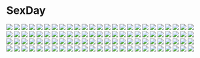 # SexDay
![](https://konachan.com/image/9baad611f31c9138966e808f41797256/Konachan.com%20-%2066567%20kagamine_rin%20vocaloid.jpg)
![](https://konachan.com/jpeg/d758ab5fb3db51fa84cf1e4d1e5429d3/Konachan.com%20-%20292064%20all_male%20animal%20animal_ears%20blush%20brown_hair%20candy%20cat%20catboy%20fang%20kiss%20male%20original%20salmon88%20short_hair%20shounen_ai%20signed%20tail.jpg)
![](https://konachan.com/jpeg/b6cfd337590b3205c5b1bc86c7c72e8a/Konachan.com%20-%20275563%20all_male%20animal_ears%20apt%20ass%20barefoot%20bike_shorts%20blonde_hair%20brown_eyes%20granblue_fantasy%20gray%20male%20short_hair%20shorts%20signed%20tail%20tears%20trap.jpg)
![](https://konachan.com/image/41bd61c2c1fe3e98cd53548917fff0f4/Konachan.com%20-%20173502%20angel%20blue_eyes%20blue_hair%20dress%20flowers%20long_hair%20moon%20myhilary%20night%20original%20sky%20wings.jpg)
![](https://konachan.com/image/fd28f4bd3dc031828a0c60a9369a30e9/Konachan.com%20-%20129662%20ahri_%28league_of_legends%29%20animal_ears%20breasts%20cleavage%20kure_masahiro%20league_of_legends%20long_hair%20nipple_slip%20nopan%20tail%20yellow_eyes.jpg)
![](https://konachan.com/jpeg/890caa3234bff09612b619cea88f589e/Konachan.com%20-%20140620%20ass%20blush%20bra%20breasts%20brown_eyes%20brown_hair%20cameltoe%20cleavage%20sakakidani%20short_hair%20underboob%20underwear.jpg)
![](https://konachan.com/image/b3e79427ed9482503dacc4df38e77f27/Konachan.com%20-%20292054%20animal_ears%20bunny_ears%20honkai_impact%20long_hair%20no_bra%20purple_eyes%20red_hair%20sxbzero%20watermark%20yae_sakura_%28benghuai_xueyuan%29.jpg)
![](https://konachan.com/image/1f4ad4433c5b1e11f5ebb0575737412c/Konachan.com%20-%2068148%20alpha_%28alpha91%29%20blush%20breast_hold%20breasts%20nipple_slip%20okiba_ga_nai%21%20panties%20syanon%20tears%20topless%20twintails%20underwear.jpg)
![](https://konachan.com/image/4bc3d551090fb9dd025ada042aef5cc4/Konachan.com%20-%20302369%20animal_ears%20blush%20fang%20kz_oji%20long_hair%20navel%20original%20panties%20pink_hair%20underwear%20yellow_eyes.jpg)
![](https://konachan.com/image/a2237c6517766ca848deadb1cf32232e/Konachan.com%20-%20160995%202girls%20amarotamaro%20dera_mochimazzui%20kitashirakawa_anko%20makino_kanna%20pantyhose%20tamako_market.jpg)
![](https://konachan.com/image/9bed959b1b4bed7bf70b6892280d9a9f/Konachan.com%20-%2039181%20rozen_maiden%20suigintou.jpg)
![](https://konachan.com/image/802aa107854049bafdedad07919c6edb/Konachan.com%20-%20306703%202girls%20ass%20azur_lane%20bed%20blush%20katana%20lexaiduer%20logo%20long_hair%20panties%20pantyhose%20ponytail%20realistic%20skirt%20stockings%20sword%20uniform%20watermark%20weapon.jpg)
![](https://konachan.com/jpeg/7e4e8720783337861aeaddf7702538a0/Konachan.com%20-%20234755%20black_hair%20blush%20bow%20brown_eyes%20clouds%20cropped%20crying%20goyain%20kimi_no_na_wa%20miyamizu_mitsuha%20ribbons%20school_uniform%20short_hair%20skirt%20sky%20tears.jpg)
![](https://konachan.com/jpeg/0a5e66e7fd52e9c1cc257d5366023ef3/Konachan.com%20-%20206251%20ass_grab%20bed%20blush%20breasts%20clochette%20cum%20game_cg%20nipples%20nude%20oshiki_hitoshi%20penis%20pussy%20pussy_juice%20red_eyes%20red_hair%20sex%20spread_legs%20uncensored.jpg)
![](https://konachan.com/image/52a42f4f2ac3a91374d62a8513292160/Konachan.com%20-%20125884%20gray_hair%20hat%20red_eyes%20remilia_scarlet%20short_hair%20takemori_shintarou%20touhou%20vampire%20wings.jpg)
![](https://konachan.com/jpeg/9f77777885c7408b2f723e8226e6b258/Konachan.com%20-%20225627%20bikini%20brown_eyes%20brown_hair%20drink%20food%20ice_cream%20long_hair%20original%20popsicle%20suisen%20swimsuit%20waifu2x%20water.jpg)
![](https://konachan.com/image/6ee9e066be7791f07a44ad33231081f0/Konachan.com%20-%2033240%20tagme%20white.jpg)
![](https://konachan.com/jpeg/23f514d58eb4431e20dea6ad14414881/Konachan.com%20-%20139379%20fortissimo__akkord%3Absusvier%20game_cg%20ooba_kagerou%20satomura_momiji.jpg)
![](https://konachan.com/image/8f43705881bdd2cade9461d4536e5a51/Konachan.com%20-%20112073%20game_cg%20huke%20jpeg_artifacts%20makise_kurisu%20steins%3Bgate.jpg)
![](https://konachan.com/jpeg/d462a9d3158e74eecdc0976437bf3ca3/Konachan.com%20-%2077646%20game_cg%20iro_ni_ide_ni_keri_waga_koi_wa%20narumi_yuu%20night%20sky%20stars%20tenjo_rio%20windmill_%28company%29.jpg)
![](https://konachan.com/jpeg/0a923839e6cacfc2012531c17a7169bb/Konachan.com%20-%2060344%20black_hair%20green_eyes%20kanou_kayoko%20koiiro_soramoyou%20lucie%20school_uniform.jpg)
![](https://konachan.com/jpeg/759cc9f6a317202dd141a2d12977aeee/Konachan.com%20-%20102411%20asahina_youko%20blue_eyes%20brown_hair%20clochette%20kamikaze_explorer%20long_hair%20oshiki_hitoshi%20pantyhose.jpg)
![](https://konachan.com/image/1c791b3cfad807f72b70b9a0b0f09482/Konachan.com%20-%20298187%20blonde_hair%20flat_chest%20houtengeki%20navel%20original%20phone%20purple_hair%20school_uniform%20short_hair%20skirt%20white.jpg)
![](https://konachan.com/image/1bf5d17eaead2e098e935e8ecaf022f3/Konachan.com%20-%20115302%20mahou_shoujo_madoka_magica%20miki_sayaka%20ponytail%20sakura_kyouko%20yukishiro.jpg)
![](https://konachan.com/image/1063a76f90eac1cd9301f7589ef721c5/Konachan.com%20-%2059480%20hatsune_miku%20panties%20striped_panties%20teddy_bear%20twintails%20underwear%20vocaloid.jpg)
![](https://konachan.com/image/4b595b72711ecb877b972165eb67f1b7/Konachan.com%20-%20228539%20building%20city%20grass%20leaves%20original%20sunset%20thighhighs%20train%20watermark%20wenqing_yan_%28yuumei_art%29%20zettai_ryouiki.jpg)
![](https://konachan.com/image/c9a06e17b755664bb017beb8a575e382/Konachan.com%20-%20219635%20hoshizora_rin%20kanabun%20love_live%21_school_idol_project.jpg)
![](https://konachan.com/jpeg/4d935fb27c312cd3e99f81f3b175c1f0/Konachan.com%20-%20136371%20game_cg%20hazuki_mikuri%20headdress%20sakura_no_reply.jpg)
![](https://konachan.com/jpeg/cb1337b9606550a0ab75fc47489ccb34/Konachan.com%20-%20273898%202girls%20ass_grab%20bang_dream%21%20barefoot%20blonde_hair%20blush%20breasts%20fang%20long_hair%20no_bra%20pink%20re_ghotion%20red_hair%20shorts%20sketch%20underboob%20waifu2x%20yuri.jpg)
![](https://konachan.com/image/94660bcc27350e2ae3b301e56cff126c/Konachan.com%20-%2045111%20blue_eyes%20chinese_clothes%20chinese_dress%20tagme.jpg)
![](https://konachan.com/image/aff7d72ee8998da416923d311bfae95c/Konachan.com%20-%20150119%20ia%20vocaloid%20yuuyuu.jpg)
![](https://konachan.com/image/f8a317230dc8f60ce9629a278ff2fede/Konachan.com%20-%20123762%20blue_eyes%20breasts%20censored%20cum%20game_cg%20happoubi_jin%20long_hair%20nipples%20no_bra%20omega_star%20open_shirt%20paizuri%20penis%20ribbons%20twintails%20vampire%20white_hair.jpg)
![](https://konachan.com/image/79b985e2c3c935fce2aeecfc56091e60/Konachan.com%20-%20190732%20blonde_hair%20bondage%20cross%20dress%20flowers%20gloves%20katari_biumi%20male%20ponytail%20shackles%20short_hair%20skull%20suit%20tie%20vocaloid%20weapon%20yellow%20yellow_eyes.jpg)
![](https://konachan.com/image/adffdcaee75fb4cf2f2e3c9922d89e1b/Konachan.com%20-%2032436%20nanase_aoi.jpg)
![](https://konachan.com/image/45c643cfe2baabae05287f65ffde17d6/Konachan.com%20-%205301%20animal%20dog%20elfen_lied%20jpeg_artifacts%20mayu_%28elfen_lied%29%20school_uniform.jpg)
![](https://konachan.com/image/9a28f21b233bd71f3bcb45da38a56490/Konachan.com%20-%20186396%20blonde_hair%20blue_eyes%20bow%20choker%20ichi_rin%20long_hair%20original.jpg)
![](https://konachan.com/image/efd2a85f1c8c2dc5ff88d84edd755078/Konachan.com%20-%20126084%20a_channel%20kuroda_bb%20momoki_run%20school_uniform.jpg)
![](https://konachan.com/jpeg/a8cdb874dc59f528417fdbd33b935367/Konachan.com%20-%20171960%20breasts%20brown_eyes%20brown_hair%20garter_belt%20love_whisper%20moonshiner%20nipples%20no_bra%20open_shirt%20stockings%20torigoe_takumi%20wet%20zoom_layer.jpg)
![](https://konachan.com/jpeg/f6e255bdb9cf78af138ed37cb570b97a/Konachan.com%20-%20179702%20ajiriko%20bow%20fan%20flowers%20hata_no_kokoro%20long_hair%20mask%20pink_eyes%20pink_hair%20rose%20touhou.jpg)
![](https://konachan.com/jpeg/ab4f982394530fa49722792ffd79113e/Konachan.com%20-%2027866%20tagme.jpg)
![](https://konachan.com/image/e604e81a2aabd51a9c85146a7c9a7cf0/Konachan.com%20-%20301002%20aqua_eyes%20aqua_hair%20barefoot%20blue_eyes%20blush%20breasts%20cleavage%20group%20hatsune_miku%20mask%20twintails%20vocaloid%20wokada.jpg)
![](https://konachan.com/jpeg/e7e62c0592ef8080727322f09d75a4ec/Konachan.com%20-%208954%20izumi_konata%20lucky_star%20stars.jpg)
![](https://konachan.com/image/0640253f6837ce8788da3b5f0a405121/Konachan.com%20-%2093383%20amber_quartz%20breasts%20brown_eyes%20cleavage%20himeji_sarina%20jpeg_artifacts%20panties%20pink_hair%20ribbons%20thighhighs%20tsukasa_yuuki%20underwear%20waitress.jpg)
![](https://konachan.com/jpeg/c13738ddf2761067911d7098cbd52ee6/Konachan.com%20-%20180112%20ass%20blue_eyes%20bra%20breasts%20cleavage%20game_cg%20long_hair%20navel%20nipples%20no_bra%20nopan%20ole%20panties%20pink_eyes%20pink_hair%20red_hair%20skirt%20underwear%20white_hair.jpg)
![](https://konachan.com/jpeg/fbdf201b2431a64fe25f2974fc8bb869/Konachan.com%20-%2092228%20akabeisoft2%20blue_eyes%20brown_eyes%20brown_hair%20game_cg%20kourin_no_machi_lavender_no_shoujo%20loli%20red_hair%20riko_sada%20short_hair%20suzuki_haruka%20yuuki_hagure.jpg)
![](https://konachan.com/image/181687db16fe3a3d0986f5b230da9135/Konachan.com%20-%20113404%20anthropomorphism%20tagme.jpg)
![](https://konachan.com/jpeg/8000349ef51b4c0bf7fa98a96ebe4580/Konachan.com%20-%20203694%20anti_%28untea9%29%20blonde_hair%20blue_eyes%20drink%20fang%20festival%20fireworks%20hat%20long_hair%20mask%20night%20summer%20twintails%20u-511_%28kancolle%29%20wristwear%20yukata.jpg)
![](https://konachan.com/image/60a6bd253f3d1bfb938e83d03e652614/Konachan.com%20-%20276404%20green_eyes%20headband%20japanese_clothes%20konpaku_youmu%20petals%20short_hair%20skirt%20socks%20touhou%20useq1067%20water%20white_hair.jpg)
![](https://konachan.com/image/f2f63fbb5044e33ca4db1e01b45919ec/Konachan.com%20-%2054527%20hat%20ikegami_akane%20long_hair%20pink_hair%20scan%20school_uniform%20skirt%20thighhighs.jpg)
![](https://konachan.com/image/c07c4627bd63beb9542dad6a5e71f608/Konachan.com%20-%2085716%20animal_ears%20blue_eyes%20breasts%20brown_hair%20cleavage%20dress%20original%20sentou%20tail.jpg)
![](https://konachan.com/image/bde450d21662d6e5c94535f996af0f7b/Konachan.com%20-%20184990%20close%20feathers%20long_hair%20original%20red_hair%20wet.elephant.jpg)
![](https://konachan.com/image/54eba46d4804a2f00f8311bef43f90a0/Konachan.com%20-%208137%20tagme%20yogurting.jpg)
![](https://konachan.com/image/86f224fdb9e6d78d1133db300d730e37/Konachan.com%20-%2061141%20blonde_hair%20blue_hair%20demon%20dress%20glasses%20group%20hat%20koakuma%20long_hair%20maid%20red_eyes%20red_hair%20ribbons%20thighhighs%20touhou%20vampire%20white_hair%20wings.jpg)
![](https://konachan.com/jpeg/2b12b47bb7e328ddea46238605c4f836/Konachan.com%20-%20241919%20ass%20blonde_hair%20breasts%20chain%20fate_grand_order%20fate_%28series%29%20gloves%20green_eyes%20nero_claudius_%28bride%29%20saber%20saisarisu%20short_hair.jpg)
![](https://konachan.com/image/113941fd8fbab73add08666df32b8a9f/Konachan.com%20-%20283850%20breasts%20censored%20elizabeth_bathory_%28fate%29%20fang%20fate_grand_order%20fate_%28series%29%20horns%20long_hair%20mattbam%20navel%20nipples%20pink_hair%20pointed_ears%20pussy%20tail.jpg)
![](https://konachan.com/jpeg/29e0ab14dfe9e20ade524e686afa3c64/Konachan.com%20-%20261518%20ama_mitsuki%20bow%20brown_eyes%20brown_hair%20no_bra%20open_shirt%20original%20panties%20shirt%20short_hair%20underwear.jpg)
![](https://konachan.com/jpeg/b770376a98e59ec8215fd2651438252d/Konachan.com%20-%20293378%20blush%20breasts%20dark_skin%20game_cg%20hamashima_shigeo%20marika_o%27hara%20necklace%20nipples%20orc_soft%20see_through%20shinozaki_miwako.jpg)
![](https://konachan.com/image/34b5ba90a5ce70fd415337a53ea256fb/Konachan.com%20-%20235555%20animal%20animal_ears%20apple%20ass%20bird%20blonde_hair%20breasts%20flowers%20food%20foxgirl%20fruit%20long_hair%20nipples%20nude%20original%20red_eyes%20tail%20tree%20tyappygain%20wink.jpg)
![](https://konachan.com/jpeg/5dd4dbeb5b5ab526e480ba807b945a7e/Konachan.com%20-%20306458%20aqua_eyes%20building%20city%20hat%20long_hair%20original%20sakakidani%20sky%20white_hair.jpg)
![](https://konachan.com/jpeg/60fe1cd898ef21ab6ec27b1cf8e1c098/Konachan.com%20-%20249566%20adam700403%20animal_ears%20bandage%20brown_hair%20catgirl%20fantasy_earth_zero%20green_eyes%20signed%20tail%20thighhighs%20third-party_edit%20white%20zettai_ryouiki.jpg)
![](https://konachan.com/image/7d9bdb73502d89df7e7a213a1d2bfba8/Konachan.com%20-%2084118%20akiyama_mio%20k-on%21%20saitoyu00%20white.jpg)
![](https://konachan.com/image/11b89fd6ea0031ba57b641da4981e2d4/Konachan.com%20-%20274141%20black_hair%20blue_eyes%20long_hair%20night%20original%20scarf%20sion005%20watermark.jpg)
![](https://konachan.com/image/70ea4869ddfab7930e678651e4ff5b9b/Konachan.com%20-%20117933%20houjou_hibiki%20kurokawa_ellen%20minamino_kanade%20precure%20sao_%280060%29%20shirabe_ako%20suite_precure%20white.jpg)
![](https://konachan.com/image/feb9e519f602a61161a1e7ced6c28373/Konachan.com%20-%2089192%20blue_eyes%20brown_hair%20clouds%20koi_de_wa_naku%20makishima_yumi%20scan%20school_uniform%20short_hair%20sky%20tie%20tomose_shunsaku.jpg)
![](https://konachan.com/jpeg/0262820d261dbbeb5aa7e97842d0bdea/Konachan.com%20-%2098762%20black_hair%20brown_eyes%20chibi%20gokudou_no_hanayome%20habutae_asahi%20japanese_clothes%20kantaka%20katana%20long_hair%20sword%20weapon.jpg)
![](https://konachan.com/image/5cd95ac835301ca1dc39dd19b7c56bf1/Konachan.com%20-%20142496%20animal_ears%20barefoot%20blonde_hair%20blue_eyes%20dress%20gloves%20green_eyes%20haru_ion%20headdress%20leaves%20orange_eyes%20pink_hair%20tail%20tree%20white_hair%20wink.jpg)
![](https://konachan.com/image/daaa21599420c3d1a0ad7f5419876163/Konachan.com%20-%2030365%20chimachi%20hatsune_miku%20vocaloid.jpg)
![](https://konachan.com/jpeg/8b2c6f87495f4d9e057a33e57c0f47cb/Konachan.com%20-%20288774%20bubbles%20green_eyes%20green_hair%20hatsune_miku%20japanese_clothes%20kimono%20underwater%20user_shinra%20vocaloid%20water.jpg)
![](https://konachan.com/jpeg/25bc11924e1e8b7172cd5455c6cdc7ae/Konachan.com%20-%20192661%20gumi%20hatsune_miku%20ia%20kagamine_rin%20mayu_%28vocaloid%29%20vocaloid.jpg)
![](https://konachan.com/jpeg/b9956a7127ff739ea5320688883af902/Konachan.com%20-%20220562%20blue_eyes%20book%20bra%20breasts%20brown_hair%20idolmaster%20long_hair%20mukka%20navel%20nipples%20panties%20pubic_hair%20scarf%20shirt_lift%20signed%20underwear%20wet.jpg)
![](https://konachan.com/image/c62c9282e25a490c7ad84855d10aa8b4/Konachan.com%20-%20202787%20brown_hair%20clouds%20dress%20jpeg_artifacts%20long_hair%20original%20sail_mio%20sky%20water.jpg)
![](https://konachan.com/jpeg/ff52f6140ffaa6806172fc1aef41a792/Konachan.com%20-%20166502%20ankoromochi%20blush%20choker%20elbow_gloves%20game_cg%20gloves%20ichijouji_yura%20long_hair%20panties%20peassoft%20red_hair%20thighhighs%20underwear.jpg)
![](https://konachan.com/jpeg/2ab234328d7ead1362e84c4b51b3674a/Konachan.com%20-%20287855%20animal%20animal_ears%20bed%20blue_eyes%20bow%20cropped%20dog%20doggirl%20food%20gray_hair%20long_hair%20original%20scan%20school_uniform%20skirt%20tail%20twintails.jpg)
![](https://konachan.com/jpeg/dd5812d48ca930fa68f8d0fe14ad3b6f/Konachan.com%20-%20127595%20blue_hair%20bow%20f7%28eiki%29%20hat%20nagae_iku%20red_eyes%20touhou.jpg)
![](https://konachan.com/image/0216154b922e10cf4ad9134483157212/Konachan.com%20-%20120243%20aragaki_ayase%20bow_%28weapon%29%20bridget_evans%20cosplay%20doomfest%20gokou_ruri%20group%20kousaka_kirino%20kurusu_kanako%20male%20sword%20tamura_manami%20weapon.jpg)
![](https://konachan.com/jpeg/dd148d65fb0db597dd03be2361e369dd/Konachan.com%20-%20247487%20anne_%28wixoss%29%20bow%20brown%20brown_hair%20green_eyes%20headdress%20japanese_clothes%20kimono%20shamonabe%20signed%20wixoss.jpg)
![](https://konachan.com/image/86fd2523cc36995388466b783f3a71a7/Konachan.com%20-%20261785%20cherry_blossoms%20demon%20drink%20fate_%28series%29%20flowers%20food%20fruit%20horns%20loli%20male%20navel%20purple_eyes%20purple_hair%20sake%20short_hair%20tagme_%28artist%29%20tie.jpg)
![](https://konachan.com/image/4fd5eaf7e50a86d92ca9530b97fec5fe/Konachan.com%20-%2073808%20blue_eyes%20boots%20original%20pink_hair%20redjuice%20short_hair%20techgirl%20thighhighs%20underboob%20white_hair.jpg)
![](https://konachan.com/jpeg/0c0b653f72b6997cc513f588334c0085/Konachan.com%20-%20260388%20tagme_%28artist%29%20vocaloid%20voiceroid%20yuzuki_yukari.jpg)
![](https://konachan.com/image/0979284b6695e296851f6cce1197c1b3/Konachan.com%20-%2078053%20godees%20monochrome%20rozen_maiden%20suigintou.jpg)
![](https://konachan.com/image/042809d2f2cc94162b002290c3fc094f/Konachan.com%20-%2045096%20card_captor_sakura%20daidouji_tomoyo%20halloween%20kero%20kinomoto_sakura%20moonknives.jpg)
![](https://konachan.com/image/4b6b725f5945df529f16c627e8589937/Konachan.com%20-%20174710%20animal%20bird%20black_hair%20blonde_hair%20book%20brown_hair%20building%20dog%20drink%20group%20leaves%20long_hair%20orange_hair%20original%20short_hair%20stairs.jpg)
![](https://konachan.com/jpeg/2eda037e7fe525caaa2297d2547799d6/Konachan.com%20-%20261397%20animal%20black_hair%20blush%20chibi%20dog%20earmuffs%20green%20inishie%20saitou_ena%20scarf%20short_hair%20translation_request%20yuru_camp.jpg)
![](https://konachan.com/image/9e1d7cae1ad2efe82db86c5bec6f33aa/Konachan.com%20-%2034183%20rosario%2Bvampire%20shirayuki_mizore.jpg)
![](https://konachan.com/jpeg/0c37df1142173484416312e605e6125e/Konachan.com%20-%20195453%20autumn%20breasts%20dog_days%20doggirl%20flat_chest%20long_hair%20megami%20nude%20onsen%20orange_eyes%20pink_hair%20purple_eyes%20scan%20short_hair%20tail%20towel%20tree%20water.jpg)
![](https://konachan.com/image/3b651421a4a4ef1909959feb55a613cd/Konachan.com%20-%20278784%20blonde_hair%20candy%20chocolate%20long_hair%20maid%20original%20purple_eyes%20tagme_%28artist%29%20thighhighs%20valentine.jpg)
![](https://konachan.com/image/1e39ac34dc8edbd88aceb91dfc48c4ee/Konachan.com%20-%20289431%20blonde_hair%20blush%20breast_hold%20breasts%20gun%20hidan_no_aria%20kneehighs%20long_hair%20mine_riko%20nopan%20north_abyssor%20orange_eyes%20skirt%20tie%20weapon%20white.jpg)
![](https://konachan.com/image/160a5e276ec4b62fcf2fa1331e5b33cb/Konachan.com%20-%20307629%20anthropomorphism%20cang_se_ye_hua%20changchun_%28zhanjian_shaonu%29%20garter%20school_uniform%20signed%20wet%20zhanjian_shaonu.jpg)
![](https://konachan.com/image/f6897cef5bdf3973f838954b474c7d17/Konachan.com%20-%2090851%20bel_%28pokemon%29%20cheren%20christmas%20group%20maruki_%28punchiki%29%20pokemon.jpg)
![](https://konachan.com/image/43153bb1c7ef16355d744d1332adaa4e/Konachan.com%20-%20178114%20brown_hair%20hat%20original%20oshou%20snow%20winter%20yellow_eyes.jpg)
![](https://konachan.com/image/72ad40f2a315f3005295335e588a8092/Konachan.com%20-%20223654%20anthropomorphism%20aqua_eyes%20battleship_girls%20blonde_hair%20blush%20breasts%20cleavage%20panties%20quuni%20torn_clothes%20underwear.jpg)
![](https://konachan.com/jpeg/f199174b39958237af3b8b5d696f3af4/Konachan.com%20-%20278338%20ass%20blush%20breasts%20go-toubun_no_hanayome%20headphones%20long_hair%20nakano_miku%20pantyhose%20purple_eyes%20red_hair%20school_uniform%20skirt%20tetora_%28yumejihuka%29.jpg)
![](https://konachan.com/image/95b5d9f4c5560af61c7a4309e7ed0d27/Konachan.com%20-%2067756%20atoshi%20flandre_scarlet%20polychromatic%20touhou%20vampire.jpg)
![](https://konachan.com/image/a766659981ebd0bd55f539ab918b64b1/Konachan.com%20-%20162418%202girls%20alice_margatroid%20blonde_hair%20blue_eyes%20blush%20book%20doll%20gengetsu_chihiro%20kirisame_marisa%20shanghai_doll%20touhou%20wink%20yellow_eyes.jpg)
![](https://konachan.com/jpeg/e89cd904770d50ffe6fcd0fc78119c3f/Konachan.com%20-%20174116%20ass%20blue_eyes%20blue_hair%20blush%20hat%20komeiji_koishi%20panties%20sefa%20short_hair%20thighhighs%20touhou%20underwear%20white.jpg)
![](https://konachan.com/image/7e8abbd4f24bee1db9302880d960ee61/Konachan.com%20-%20222907%20kneehighs%20long_hair%20night%20original%20petals%20saphirya%20school_uniform%20shirt%20skirt%20stars%20sword%20weapon%20white_hair.jpg)
![](https://konachan.com/jpeg/56c352ed6f81bbe358a525366d5d8e8a/Konachan.com%20-%20197431%202girls%20blonde_hair%20bow%20brown_eyes%20brown_hair%20cosplay%20dress%20hat%20kneehighs%20long_hair%20maribel_han%20ribbons%20short_hair%20skirt%20touhou%20usami_renko%20yellow_eyes.jpg)
![](https://konachan.com/jpeg/692c719853031f188cff679454fe82eb/Konachan.com%20-%20231727%202girls%20blonde_hair%20blush%20bow%20braids%20cheunes%20dress%20fang%20hat%20long_hair%20ponytail%20red_eyes%20shoujo_ai%20skirt%20touhou%20wings%20wristwear%20yellow_eyes.jpg)
![](https://konachan.com/image/0e1c323feeab9c269963abf5359bfa6c/Konachan.com%20-%2050425%20k-on%21%20tainaka_ritsu.jpg)
![](https://konachan.com/image/5a7962fab82c49f1883989283a635840/Konachan.com%20-%2015444%20mayuzumi_kanoko%20shiki_to_hitsuji_to_warau_tsuki%20tagme.jpg)
